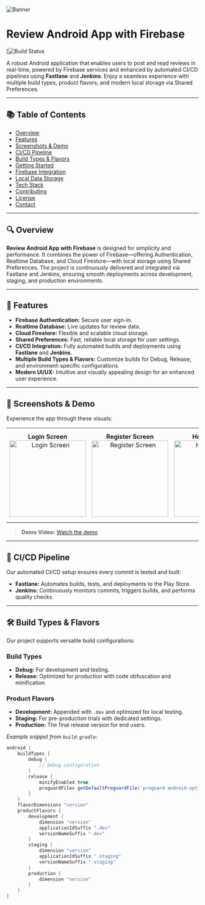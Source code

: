 <!-- Banner Image -->
![Banner](![3dUkjUHTGjR3_1024_500](https://github.com/user-attachments/assets/983cb002-d6ba-44f7-aec5-d57d5bb87c60))

# Review Android App with Firebase

[![Build Status](https://codefresh.io/wp-content/uploads/2023/07/Build_Success_2.jpg)

A robust Android application that enables users to post and read reviews in real-time, powered by Firebase services and enhanced by automated CI/CD pipelines using **Fastlane** and **Jenkins**. Enjoy a seamless experience with multiple build types, product flavors, and modern local storage via Shared Preferences.

---

## 📚 Table of Contents

- [Overview](#overview)
- [Features](#features)
- [Screenshots & Demo](#screenshots--demo)
- [CI/CD Pipeline](#cicd-pipeline)
- [Build Types & Flavors](#build-types--flavors)
- [Getting Started](#getting-started)
- [Firebase Integration](#firebase-integration)
- [Local Data Storage](#local-data-storage)
- [Tech Stack](#tech-stack)
- [Contributing](#contributing)
- [License](#license)
- [Contact](#contact)

---

## 🔍 Overview

**Review Android App with Firebase** is designed for simplicity and performance. It combines the power of Firebase—offering Authentication, Realtime Database, and Cloud Firestore—with local storage using Shared Preferences. The project is continuously delivered and integrated via Fastlane and Jenkins, ensuring smooth deployments across development, staging, and production environments.

---

## 🚀 Features

- **Firebase Authentication:** Secure user sign-in.
- **Realtime Database:** Live updates for review data.
- **Cloud Firestore:** Flexible and scalable cloud storage.
- **Shared Preferences:** Fast, reliable local storage for user settings.
- **CI/CD Integration:** Fully automated builds and deployments using **Fastlane** and **Jenkins**.
- **Multiple Build Types & Flavors:** Customize builds for Debug, Release, and environment-specific configurations.
- **Modern UI/UX:** Intuitive and visually appealing design for an enhanced user experience.

---

## 🎨 Screenshots & Demo

Experience the app through these visuals:

<table>
  <tr>
     <td align="center">
      <b>Login Screen</b><br>
      <img src="https://github.com/user-attachments/assets/37c32436-4656-40b7-8275-ba31638eea9e" alt="Login Screen" width="200"/>
    </td>
     <td align="center">
      <b>Register Screen</b><br>
      <img src="https://github.com/user-attachments/assets/503e9d94-e44a-4af3-8ba3-687efdbd9b54" alt="Register Screen" width="200"/>
    </td>
    <td align="center">
      <b>Home Screen</b><br>
      <img src="https://github.com/user-attachments/assets/912e332b-bd81-45ed-a1f8-eea574939bd50" alt="Home Screen" width="200"/>
    </td>
    <td align="center">
      <b>Search Detail</b><br>
      <img src="https://github.com/user-attachments/assets/4d98f51c-4652-489e-bd17-3cfa62978a8c" alt="Search Detail" width="200"/>
    </td>
    <td align="center">
      <b>User Profile</b><br>
      <img src="https://github.com/user-attachments/assets/db493e10-9894-48aa-820e-6a8be09fdbe8" alt="User Profile" width="200"/>
    </td>
    <td align="center">
      <b>Settings (Shared Preferences)</b><br>
      <img src="https://github.com/user-attachments/assets/4afb2fba-9dd5-43c4-9019-eedbb8fa1572" alt="Settings" width="200"/>
    </td>
  </tr>
</table>

> **Demo Video:** [Watch the demo](https://youtube.com/shorts/IQPEizB84nA?si=KarG_n91O5EWv-Oc) <!-- Replace with your demo video link -->

---

## 🤖 CI/CD Pipeline

Our automated CI/CD setup ensures every commit is tested and built:

- **Fastlane:** Automates builds, tests, and deployments to the Play Store.  
- **Jenkins:** Continuously monitors commits, triggers builds, and performs quality checks.

---

## 🛠 Build Types & Flavors

Our project supports versatile build configurations:

### Build Types
- **Debug:** For development and testing.
- **Release:** Optimized for production with code obfuscation and minification.

### Product Flavors
- **Development:** Appended with `.dev` and optimized for local testing.
- **Staging:** For pre-production trials with dedicated settings.
- **Production:** The final release version for end users.

*Example snippet from `build.gradle`:*
```groovy
android {
    buildTypes {
        debug {
            // Debug configuration
        }
        release {
            minifyEnabled true
            proguardFiles getDefaultProguardFile('proguard-android-optimize.txt'), 'proguard-rules.pro'
        }
    }
    flavorDimensions "version"
    productFlavors {
        development {
            dimension "version"
            applicationIdSuffix ".dev"
            versionNameSuffix "-dev"
        }
        staging {
            dimension "version"
            applicationIdSuffix ".staging"
            versionNameSuffix "-staging"
        }
        production {
            dimension "version"
        }
    }
}
